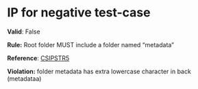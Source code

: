 # IP for negative test-case

**Valid**: False

**Rule:** Root folder MUST include a folder named “metadata”

**Reference**: [CSIPSTR5](https://dilcisboard.github.io/E-ARK-CSIP/specification/implementation/structure/#CSIPSTR5)

**Violation:** folder metadata has extra lowercase character in back (metadataa)